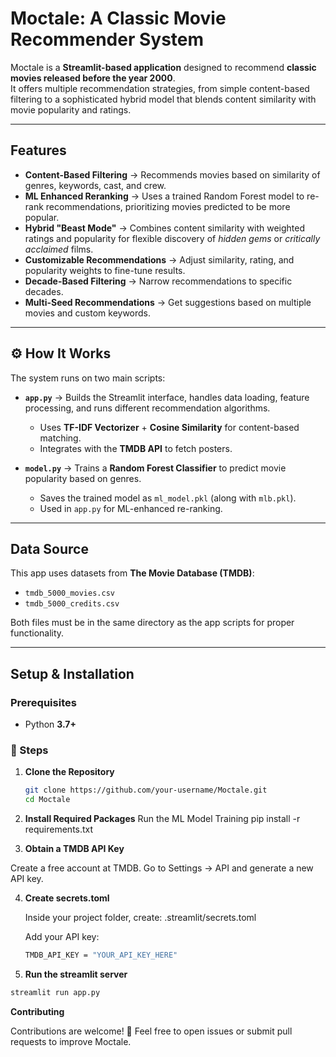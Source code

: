 
#  Moctale: A Classic Movie Recommender System

Moctale is a **Streamlit-based application** designed to recommend **classic movies released before the year 2000**.  
It offers multiple recommendation strategies, from simple content-based filtering to a sophisticated hybrid model that blends content similarity with movie popularity and ratings.

---

##  Features

- **Content-Based Filtering** → Recommends movies based on similarity of genres, keywords, cast, and crew.  
- **ML Enhanced Reranking** → Uses a trained Random Forest model to re-rank recommendations, prioritizing movies predicted to be more popular.  
- **Hybrid "Beast Mode"** → Combines content similarity with weighted ratings and popularity for flexible discovery of *hidden gems* or *critically acclaimed* films.  
- **Customizable Recommendations** → Adjust similarity, rating, and popularity weights to fine-tune results.  
- **Decade-Based Filtering** → Narrow recommendations to specific decades.  
- **Multi-Seed Recommendations** → Get suggestions based on multiple movies and custom keywords.  

---

## ⚙ How It Works

The system runs on two main scripts:

- **`app.py`** → Builds the Streamlit interface, handles data loading, feature processing, and runs different recommendation algorithms.  
  - Uses **TF-IDF Vectorizer** + **Cosine Similarity** for content-based matching.  
  - Integrates with the **TMDB API** to fetch posters.  

- **`model.py`** → Trains a **Random Forest Classifier** to predict movie popularity based on genres.  
  - Saves the trained model as `ml_model.pkl` (along with `mlb.pkl`).  
  - Used in `app.py` for ML-enhanced re-ranking.  

---

## Data Source

This app uses datasets from **The Movie Database (TMDB)**:

- `tmdb_5000_movies.csv`  
- `tmdb_5000_credits.csv`  

Both files must be in the same directory as the app scripts for proper functionality.

---

## Setup & Installation

###  Prerequisites
- Python **3.7+**

### 🔧 Steps

1. **Clone the Repository**
   ```bash
   git clone https://github.com/your-username/Moctale.git
   cd Moctale
2. **Install Required Packages**
Run the ML Model Training
    pip install -r requirements.txt

3. **Obtain a TMDB API Key**

  Create a free account at TMDB.
  Go to Settings → API and generate a new API key.
  
4. **Create secrets.toml**

   Inside your project folder, create:
   .streamlit/secrets.toml

   Add your API key:
   ```bash
   TMDB_API_KEY = "YOUR_API_KEY_HERE"
    ```
5. **Run the streamlit server**
  ```bash
 streamlit run app.py
  ```
**Contributing**

Contributions are welcome! 🎉
Feel free to open issues or submit pull requests to improve Moctale.
     
